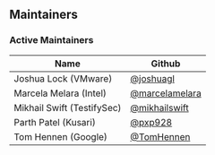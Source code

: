 ## Maintainers

### Active Maintainers
| Name                       | Github          |
|----------------------------|-----------------|
| Joshua Lock (VMware)       | [@joshuagl](https://github.com/joshuagl) |
| Marcela Melara (Intel)     | [@marcelamelara](https://github.com/marcelamelara) |
| Mikhail Swift (TestifySec) | [@mikhailswift](https://github.com/mikhailswift) |
| Parth Patel (Kusari)       | [@pxp928](https://github.com/pxp928) |
| Tom Hennen (Google)        | [@TomHennen](https://github.com/TomHennen) |
